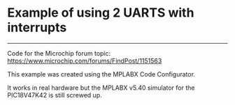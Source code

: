 # Example of using 2 UARTS with interrupts
------------------------------------------

Code for the Microchip forum topic: https://www.microchip.com/forums/FindPost/1151563

This example was created using the MPLABX Code Configurator.

It works in real hardware but the MPLABX v5.40 simulator for the PIC18V47K42 is still screwed up.